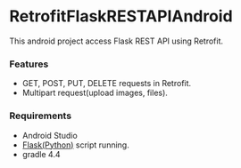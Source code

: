 # RetrofitFlaskRESTAPIAndroid
This android project access Flask REST API using Retrofit.

### Features
- GET, POST, PUT, DELETE requests in Retrofit.
- Multipart request(upload images, files).

### Requirements
- Android Studio
- [Flask(Python)](https://github.com/zeeshanahmad10809/RetrofitFlaskRESTAPIAndroid) script running.
- gradle 4.4
